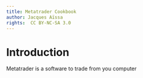 ```yaml
---
title: Metatrader Cookbook
author: Jacques Aïssa
rights:  CC BY-NC-SA 3.0
---
```


# Introduction

Metatrader is a software to trade from you computer
